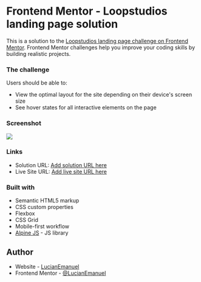 # Frontend Mentor - Loopstudios landing page solution

This is a solution to the [Loopstudios landing page challenge on Frontend Mentor](https://www.frontendmentor.io/challenges/loopstudios-landing-page-N88J5Onjw). Frontend Mentor challenges help you improve your coding skills by building realistic projects.

### The challenge

Users should be able to:

- View the optimal layout for the site depending on their device's screen size
- See hover states for all interactive elements on the page

### Screenshot

![](screenshot.jpg)

### Links

- Solution URL: [Add solution URL here](https://github.com/LucianEmanuel/Loopstodios-landing-page)
- Live Site URL: [Add live site URL here](https://lucianemanuel.github.io/Loopstodios-landing-page)

### Built with

- Semantic HTML5 markup
- CSS custom properties
- Flexbox
- CSS Grid
- Mobile-first workflow
- [Alpine JS](https://alpinejs.dev/start-here) - JS library

## Author

- Website - [LucianEmanuel](https://github.com/LucianEmanuel)
- Frontend Mentor - [@LucianEmanuel](https://www.frontendmentor.io/profile/LucianEmanuel)
